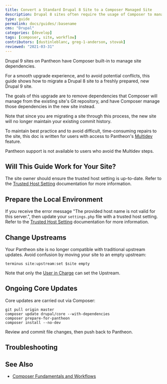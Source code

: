 ```yaml
---
title: Convert a Standard Drupal 8 Site to a Composer Managed Site
description: Drupal 8 sites often require the usage of Composer to manage site dependencies. The need to begin using Composer for a site build can often surface after a site is in development, necessitating a divergence from the Pantheon managed upstream.
type: guide
permalink: docs/guides/:basename
cms: "Drupal"
categories: [develop]
tags: [composer, site, workflow]
contributors: [dustinleblanc, greg-1-anderson, stovak]
reviewed: "2021-03-31"
---
```


Drupal 9 sites on Pantheon have Composer built-in to manage site dependencies.

For a smooth upgrade experience, and to avoid potential conflicts, this guide shows how to migrate a Drupal 8 site to a freshly prepared, new Drupal 9 site.

The goals of this upgrade are to remove dependencies that Composer will manage from the existing site's Git repository, and have Composer manage those dependencies in the new site instead.

Note that since you are migrating a site through this process, the new site will no longer maintain your existing commit history.

<Alert title="Note" type="info">

To maintain best practice and to avoid difficult, time-consuming repairs to the site, this doc is written for users with access to Pantheon's [Multidev](/multidev) feature.

Pantheon support is not available to users who avoid the Multidev steps.

</Alert>

## Will This Guide Work for Your Site?

<Partial file="drupal-9/upgrade-site-requirements.md" />

The site owner should ensure the trusted host setting is up-to-date. Refer to the [Trusted Host Setting](/settings-php#trusted-host-setting) documentation for more information. 

## Prepare the Local Environment

<Partial file="drupal-9/prepare-local-environment.md" />

<Partial file="drupal-8-convert-to-composer.md" />

If you receive the error message "The provided host name is not valid for this server.", then update your `settings.php` file with a trusted host setting. Refer to the [Trusted Host Setting](/settings-php#trusted-host-setting) documentation for more information. 

## Change Upstreams

Your Pantheon site is no longer compatible with traditional upstream updates. Avoid confusion by moving your site to an empty upstream:

```bash{promptUser:user}
terminus site:upstream:set $site empty
```

Note that only the [User in Charge](/change-management#site-level-roles-and-permissions) can set the Upstream.

## Ongoing Core Updates

Core updates are carried out via Composer:

```bash{promptUser:user}
git pull origin master
composer update drupal/core --with-dependencies
composer prepare-for-pantheon
composer install --no-dev
```

Review and commit file changes, then push back to Pantheon.

## Troubleshooting

<Partial file="composer-updating.md" />

## See Also

- [Composer Fundamentals and Workflows](/composer)
